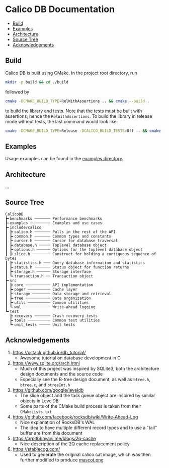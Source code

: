 # Calico DB Documentation

+ [Build](#build)
+ [Examples](#examples)
+ [Architecture](#architecture)
+ [Source Tree](#source-tree)
+ [Acknowledgements](#acknowledgements)

## Build
Calico DB is built using CMake.
In the project root directory, run
```bash
mkdir -p build && cd ./build
```

followed by
```bash
cmake -DCMAKE_BUILD_TYPE=RelWithAssertions .. && cmake --build .
```

to build the library and tests.
Note that the tests must be built with assertions, hence the `RelWithAssertions`.
To build the library in release mode without tests, the last command would look like:
```bash
cmake -DCMAKE_BUILD_TYPE=Release -DCALICO_BUILD_TESTS=Off .. && cmake --build .
```

## Examples
Usage examples can be found in the [examples directory](../examples).

## Architecture
...

## Source Tree
```
CalicoDB
┣╸benchmarks ┄┄┄┄┄┄┄ Performance benchmarks
┣╸examples ┄┄┄┄┄┄┄┄┄ Examples and use cases
┣╸include/calico
┃ ┣╸calico.h ┄┄┄┄┄┄┄ Pulls in the rest of the API
┃ ┣╸common.h ┄┄┄┄┄┄┄ Common types and constants
┃ ┣╸cursor.h ┄┄┄┄┄┄┄ Cursor for database traversal
┃ ┣╸database.h ┄┄┄┄┄ Toplevel database object
┃ ┣╸options.h ┄┄┄┄┄┄ Options for the toplevel database object
┃ ┣╸slice.h ┄┄┄┄┄┄┄┄ Construct for holding a contiguous sequence of bytes
┃ ┣╸statistics.h ┄┄┄ Query database information and statistics
┃ ┣╸status.h ┄┄┄┄┄┄┄ Status object for function returns
┃ ┣╸storage.h ┄┄┄┄┄┄ Storage interface
┃ ┗╸transaction.h ┄┄ Transaction object
┣╸src
┃ ┣╸core ┄┄┄┄┄┄┄┄┄┄┄ API implementation
┃ ┣╸pager ┄┄┄┄┄┄┄┄┄┄ Cache layer
┃ ┣╸storage ┄┄┄┄┄┄┄┄ Data storage and retrieval
┃ ┣╸tree ┄┄┄┄┄┄┄┄┄┄┄ Data organization
┃ ┣╸utils ┄┄┄┄┄┄┄┄┄┄ Common utilities
┃ ┗╸wal ┄┄┄┄┄┄┄┄┄┄┄┄ Write-ahead logging
┗╸test
  ┣╸recovery ┄┄┄┄┄┄┄ Crash recovery tests
  ┣╸tools ┄┄┄┄┄┄┄┄┄┄ Common test utilities
  ┗╸unit_tests ┄┄┄┄┄ Unit tests
```

## Acknowledgements
1. https://cstack.github.io/db_tutorial/
    + Awesome tutorial on database development in C
2. https://www.sqlite.org/arch.html
    + Much of this project was inspired by SQLite3, both the architecture design documents and the source code
    + Especially see the B-tree design document, as well as `btree.h`, `btree.c`, and `btreeInt.h`
3. https://github.com/google/leveldb
    + The slice object and the task queue object are inspired by similar objects in LevelDB
    + Some parts of the CMake build process is taken from their `CMakeLists.txt`
4. https://github.com/facebook/rocksdb/wiki/Write-Ahead-Log
    + Nice explanation of RocksDB's WAL
    + The idea to have multiple different record types and to use a "tail" buffer are from this document
5. https://arpitbhayani.me/blogs/2q-cache
    + Nice description of the 2Q cache replacement policy
6. https://stablecog.com/
    + Used to generate the original calico cat image, which was then further modified to produce [mascot.png](mascot.png)